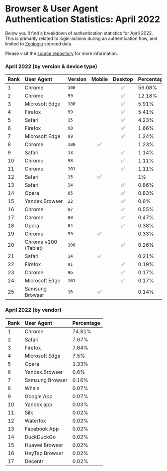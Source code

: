 # Browser & User Agent Authentication Statistics: April 2022

Below you'll find a breakdown of authentication statistics for
April 2022. This is primarily related to login-actions during an
authentication flow, and limited to <a href="https://zenlogin.co"/>Zenlogin</a>
sourced data.

Please visit the
<a href="https://github.com/zenlogin/browser-user-agent-authentication-statistics">source repository</a>
for more information.

### April 2022 (by version & device type)
| Rank | User Agent | Version | Mobile | Desktop | Percentage |
| :--- | :--- | :--- | :---: | :---: | :--- |
| 1 | Chrome | `100` | | ✅ | 56.08% |
| 2 | Chrome | `99` | | ✅ | 12.18% |
| 3 | Microsoft Edge | `100` | | ✅ | 5.91% |
| 4 | Firefox | `99` | | ✅ | 5.41% |
| 5 | Safari | `15` | | ✅ | 4.23% |
| 6 | Firefox | `98` | | ✅ | 1.66% |
| 7 | Microsoft Edge | `99` | | ✅ | 1.24% |
| 8 | Chrome | `100` | ✅ | | 1.23% |
| 9 | Safari | `13` | | ✅ | 1.14% |
| 10 | Chrome | `98` | | ✅ | 1.11% |
| 11 | Chrome | `101` | | ✅ | 1.11% |
| 12 | Safari | `15` | ✅ | | 1% |
| 13 | Safari | `14` | | ✅ | 0.86% |
| 14 | Opera | `85` | | ✅ | 0.83% |
| 15 | Yandex.Browser | `22` | | ✅ | 0.6% |
| 16 | Chrome | `97` | | ✅ | 0.55% |
| 17 | Chrome | `89` | | ✅ | 0.47% |
| 18 | Opera | `84` | | ✅ | 0.38% |
| 19 | Chrome | `99` | ✅ | | 0.33% |
| 20 | Chrome v100 (Tablet) | `100` | | ✅ | 0.26% |
| 21 | Safari | `14` | ✅ | | 0.21% |
| 22 | Firefox | `91` | | ✅ | 0.19% |
| 23 | Chrome | `96` | | ✅ | 0.17% |
| 24 | Microsoft Edge | `101` | | ✅ | 0.17% |
| 25 | Samsung Browser | `16` | ✅ | | 0.14% |

### April 2022 (by vendor)
| Rank | User Agent | Percentage |
| :--- | :--- | :--- |
| 1 | Chrome | 74.81% |
| 2 | Safari | 7.67% |
| 3 | Firefox | 7.64% |
| 4 | Microsoft Edge | 7.5% |
| 5 | Opera | 1.33% |
| 6 | Yandex.Browser | 0.6% |
| 7 | Samsung Browser | 0.16% |
| 8 | Whale | 0.07% |
| 9 | Google App | 0.07% |
| 10 | Yandex app | 0.03% |
| 11 | Silk | 0.02% |
| 12 | Waterfox | 0.02% |
| 13 | Facebook App | 0.02% |
| 14 | DuckDuckGo | 0.02% |
| 15 | Huawei Browser | 0.02% |
| 16 | HeyTap Browser | 0.02% |
| 17 | Decentr | 0.02% |
